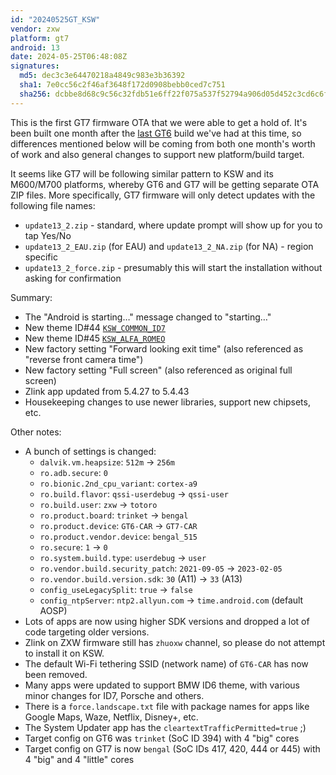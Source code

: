 ```yaml
---
id: "20240525GT_KSW"
vendor: zxw
platform: gt7
android: 13
date: 2024-05-25T06:48:08Z
signatures:
  md5: dec3c3e64470218a4849c983e3b36392
  sha1: 7e0cc56c2f46af3648f172d0908bebb0ced7c751
  sha256: dcbbe8d68c9c56c32fdb51e6ff22f075a537f52794a906d05d452c3cd6c6fe7c
---
```

This is the first GT7 firmware OTA that we were able to get a hold of. It's been built one month after the [last GT6](/headunits/updates/zxw/gt6/20240425gt_ksw) build we've had at this time, so differences mentioned below will be coming from both one month's worth of work and also general changes to support new platform/build target.

It seems like GT7 will be following similar pattern to KSW and its M600/M700 platforms, whereby GT6 and GT7 will be getting separate OTA ZIP files. More specifically, GT7 firmware will only detect updates with the following file names:
- `update13_2.zip` - standard, where update prompt will show up for you to tap Yes/No
- `update13_2_EAU.zip` (for EAU) and `update13_2_NA.zip` (for NA) - region specific
- `update13_2_force.zip` - presumably this will start the installation without asking for confirmation

Summary:
- The "Android is starting…" message changed to "starting…"
- New theme ID#44 [`KSW_COMMON_ID7`](/headunits/themes/zxw/44-ksw_common_id7)
- New theme ID#45 [`KSW_ALFA_ROMEO`](/headunits/themes/zxw/45-ksw_alfa_romeo)
- New factory setting "Forward looking exit time" (also referenced as "reverse front camera time")
- New factory setting "Full screen" (also referenced as original full screen)
- Zlink app updated from 5.4.27 to 5.4.43
- Housekeeping changes to use newer libraries, support new chipsets, etc.

Other notes:
- A bunch of settings is changed:
  - `dalvik.vm.heapsize`: `512m` -> `256m`
  - `ro.adb.secure`: `0`
  - `ro.bionic.2nd_cpu_variant`: `cortex-a9`
  - `ro.build.flavor`: `qssi-userdebug` -> `qssi-user`
  - `ro.build.user`: `zxw` -> `totoro`
  - `ro.product.board`: `trinket` -> `bengal`
  - `ro.product.device`: `GT6-CAR` -> `GT7-CAR`
  - `ro.product.vendor.device`: `bengal_515`
  - `ro.secure`: `1` -> `0`
  - `ro.system.build.type`: `userdebug` -> `user`
  - `ro.vendor.build.security_patch`: `2021-09-05` -> `2023-02-05`
  - `ro.vendor.build.version.sdk`: `30` (A11) -> `33` (A13)
  - `config_useLegacySplit`: `true` -> `false`
  - `config_ntpServer`: `ntp2.allyun.com` -> `time.android.com` (default AOSP)
- Lots of apps are now using higher SDK versions and dropped a lot of code targeting older versions.
- Zlink on ZXW firmware still has `zhuoxw` channel, so please do not attempt to install it on KSW.
- The default Wi-Fi tethering SSID (network name) of `GT6-CAR` has now been removed.
- Many apps were updated to support BMW ID6 theme, with various minor changes for ID7, Porsche and others.
- There is a `force.landscape.txt` file with package names for apps like Google Maps, Waze, Netflix, Disney+, etc.
- The System Updater app has the `cleartextTrafficPermitted=true` ;)
- Target config on GT6 was `trinket` (SoC ID 394) with 4 "big" cores
- Target config on GT7 is now `bengal` (SoC IDs 417, 420, 444 or 445) with 4 "big" and 4 "little" cores
